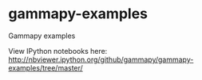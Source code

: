 gammapy-examples
================

Gammapy examples


View IPython notebooks here:
http://nbviewer.ipython.org/github/gammapy/gammapy-examples/tree/master/
